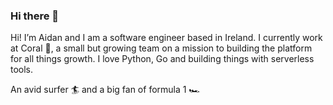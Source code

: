### Hi there 👋

Hi! I’m Aidan and I am a software engineer based in Ireland. I currently work at Coral 🪸, a small but growing team on a mission to building the platform for all things growth. I love Python, Go and building things with serverless tools. 

An avid surfer 🏄 and a big fan of formula 1 🏎️

